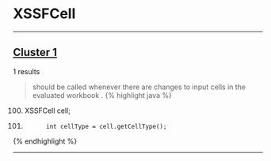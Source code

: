 # XSSFCell

***

## [Cluster 1](./1)
1 results
> should be called whenever there are changes to input cells in the evaluated workbook . 
{% highlight java %}
100. XSSFCell cell;
112.           int cellType = cell.getCellType();
{% endhighlight %}

***

